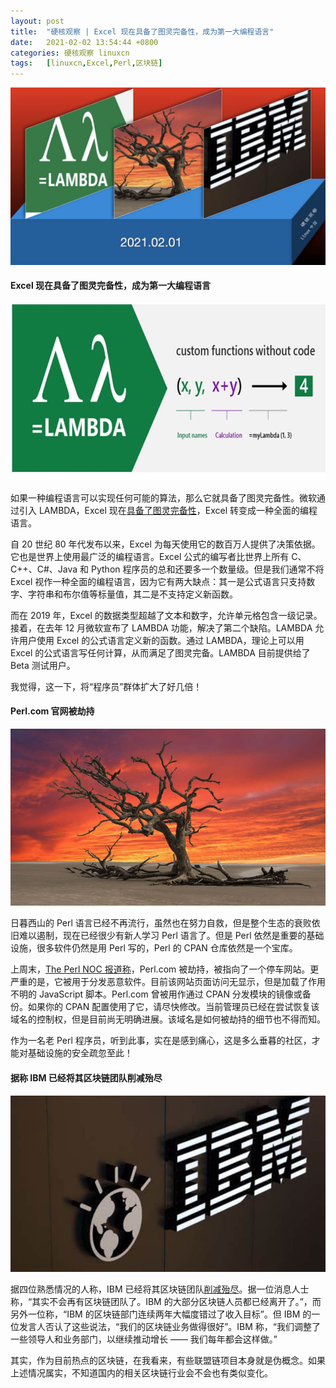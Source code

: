 ```yaml
---
layout: post
title:	"硬核观察 | Excel 现在具备了图灵完备性，成为第一大编程语言"
date:	2021-02-02 13:54:44 +0800 
categories:	硬核观察 linuxcn 
tags:	[linuxcn,Excel,Perl,区块链]
---
```



![](/Asserts/Images/album/202102/02/135441go0li9lqg6i00zp9.jpg)


#### Excel 现在具备了图灵完备性，成为第一大编程语言


![](/Asserts/Images/album/202102/02/135004lj2inbuz4vjm52ml.jpg)


如果一种编程语言可以实现任何可能的算法，那么它就具备了图灵完备性。微软通过引入 LAMBDA，Excel 现在[具备了图灵完备性](https://www.microsoft.com/en-us/research/blog/lambda-the-ultimatae-excel-worksheet-function/)，Excel 转变成一种全面的编程语言。


自 20 世纪 80 年代发布以来，Excel 为每天使用它的数百万人提供了决策依据。它也是世界上使用最广泛的编程语言。Excel 公式的编写者比世界上所有 C、C++、C#、Java 和 Python 程序员的总和还要多一个数量级。但是我们通常不将 Excel 视作一种全面的编程语言，因为它有两大缺点：其一是公式语言只支持数字、字符串和布尔值等标量值，其二是不支持定义新函数。


而在 2019 年，Excel 的数据类型超越了文本和数字，允许单元格包含一级记录。接着，在去年 12 月微软宣布了 LAMBDA 功能，解决了第二个缺陷。LAMBDA 允许用户使用 Excel 的公式语言定义新的函数。通过 LAMBDA，理论上可以用 Excel 的公式语言写任何计算，从而满足了图灵完备。LAMBDA 目前提供给了 Beta 测试用户。


我觉得，这一下，将“程序员”群体扩大了好几倍！


#### Perl.com 官网被劫持


![](/Asserts/Images/album/202102/02/135023afrxkhk5hvsxo76r.jpg)


日暮西山的 Perl 语言已经不再流行，虽然也在努力自救，但是整个生态的衰败依旧难以遏制，现在已经很少有新人学习 Perl 语言了。但是 Perl 依然是重要的基础设施，很多软件仍然是用 Perl 写的，Perl 的 CPAN 仓库依然是一个宝库。


上周末，[The Perl NOC 报道称](https://log.perl.org/2021/01/perlcom-hijacked.html)，Perl.com 被劫持，被指向了一个停车网站。更严重的是，它被用于分发恶意软件。目前该网站页面访问无显示，但是加载了作用不明的 JavaScript 脚本。Perl.com 曾被用作通过 CPAN 分发模块的镜像或备份。如果你的 CPAN 配置使用了它，请尽快修改。当前管理员已经在尝试恢复该域名的控制权，但是目前尚无明确进展。该域名是如何被劫持的细节也不得而知。


作为一名老 Perl 程序员，听到此事，实在是感到痛心，这是多么垂暮的社区，才能对基础设施的安全疏忽至此！


#### 据称 IBM 已经将其区块链团队削减殆尽


![](/Asserts/Images/album/202102/02/135037wjp2jy8sjjj6yuu8.jpg)


据四位熟悉情况的人称，IBM 已经将其区块链团队[削减殆尽](https://www.coindesk.com/ibm-blockchain-revenue-misses-job-cuts-sources)。据一位消息人士称，“其实不会再有区块链团队了。IBM 的大部分区块链人员都已经离开了。”，而另外一位称，“IBM 的区块链部门连续两年大幅度错过了收入目标”。但 IBM 的一位发言人否认了这些说法，“我们的区块链业务做得很好”。IBM 称，“我们调整了一些领导人和业务部门，以继续推动增长 —— 我们每年都会这样做。”


其实，作为目前热点的区块链，在我看来，有些联盟链项目本身就是伪概念。如果上述情况属实，不知道国内的相关区块链行业会不会也有类似变化。
